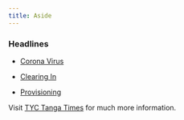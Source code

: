 ```yaml
---
title: Aside
---
```


### Headlines

- [Corona Virus](/2020-07-12-corona-virus/)

- [Clearing In](/clearing-in/)

- [Provisioning](/provisioning/)

Visit [TYC Tanga Times](/times/) for much more information.
